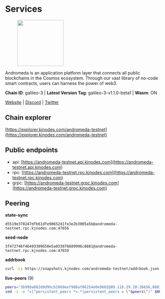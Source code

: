 # Services

<figure><img src="https://raw.githubusercontent.com/kj89/testnet_manuals/main/pingpub/logos/andromeda.png" width="150" alt=""><figcaption></figcaption></figure>

Andromeda is an application platform layer that connects all  public blockchains in the Cosmos ecosystem. Through our vast  library of no-code smart contracts, users can harness the power of web3.

**Chain ID**: galileo-3 | **Latest Version Tag**: galileo-3-v1.1.0-beta1 | **Wasm**: ON

[Website](https://www.andromedaprotocol.io) | [Discord](https://discord.gg/wzM3kSN3sE) | [Twitter](https://twitter.com/andromedaprot)




## Chain explorer
[https://explorer.kjnodes.com/andromeda-testnet](https://explorer.kjnodes.com/andromeda-testnet)

## Public endpoints

* api: [https://andromeda-testnet.api.kjnodes.com](https://andromeda-testnet.api.kjnodes.com)
* rpc: [https://andromeda-testnet.rpc.kjnodes.com](https://andromeda-testnet.rpc.kjnodes.com)
* grpc: [https://andromeda-testnet.grpc.kjnodes.com](https://andromeda-testnet.grpc.kjnodes.com)

## Peering

**state-sync**

```text
d5519e378247dfb61dfe90652d1fe3e2b3005a5b@andromeda-testnet.rpc.kjnodes.com:47656
```

**seed-node**

```text
3f472746f46493309650e5a033076689996c8881@andromeda-testnet.rpc.kjnodes.com:47659
```

**addrbook**
```bash
curl -Ls https://snapshots.kjnodes.com/andromeda-testnet/addrbook.json > $HOME/.andromedad/config/addrbook.json
```

**live-peers** (9)
```bash
peers="3b998a882d8d9bcb2869eef988af86254e0e9602@89.116.29.20:26656,8083dd301a7189284bf5b8d40c4cf239360d653a@5.9.122.49:26656,d5519e378247dfb61dfe90652d1fe3e2b3005a5b@65.109.68.190:47656,ef6ec2cf74e157e3c6056c0469f3ede08b418ec7@144.76.164.139:15656,50b339cce229121d5f4c710e4db01eafb17f95d6@161.97.175.56:36656,bcef415d908dfc5c7caff3325eefd51a730695b4@65.21.92.46:30656,a9d237b5070c7790a57318aa2bbe9b4f4f04cce2@194.163.175.163:30656,c043b90a737b92b26b39c52c502d7468dc6b1481@46.0.203.78:22258,95e8225c5b8a21c1fecd411f37c75f5515de1891@185.197.251.203:26656"
sed -i -e "s|^persistent_peers *=.*|persistent_peers = \"$peers\"|" $HOME/.andromedad/config/config.toml
```
